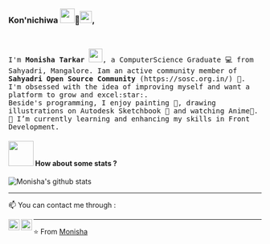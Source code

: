 ### Kon'nichiwa <img src="https://github.com/TheDudeThatCode/TheDudeThatCode/blob/master/Assets/Hi.gif" width="29px">💓<img src="https://github.com/TheDudeThatCode/TheDudeThatCode/blob/master/Assets/Earth.gif" width="24px">, 
<br/>
<p>
  <samp>
I'm <b>Monisha Tarkar</b> <img src="https://user-images.githubusercontent.com/5679180/79618120-0daffb80-80be-11ea-819e-d2b0fa904d07.gif" width="27px">, a ComputerScience Graduate 💻 from Sahyadri, Mangalore. Iam an active community member of <b>Sahyadri Open Source Community </b>(https://sosc.org.in/) 💚. I'm obsessed with the idea of improving myself and want a platform to grow and excel:star:. <br>Beside's programming, I enjoy painting 🎨, drawing illustrations on Autodesk Sketchbook 💓 and watching Anime💖.
🌱 I’m currently learning and enhancing my skills in Front Development.
    </samp>
    <p>
        
<!--
**monisha16/monisha16** is a ✨ _special_ ✨ repository because its `README.md` (this file) appears on your GitHub profile.

Here are some ideas to get you started:

- 🔭 I’m currently working on ...
- 🌱 I’m currently learning Front Development, Illustraintions on Autodesk Sketchbook
- 👯 I’m looking to collaborate on ...
- 🤔 I’m looking for help with ...
- 💬 Ask me about ...
-->

#### <img src="https://media.giphy.com/media/VgCDAzcKvsR6OM0uWg/giphy.gif" width="50"> How about some stats ?
    
![Monisha's github stats](https://github-readme-stats.vercel.app/api?username=monisha16&show_icons=true&theme=dark)   

-------
📫 You can contact me through :

[<img align="left" alt="LinkedIn" width="22px" src="https://cdn.jsdelivr.net/npm/simple-icons@3.1.0/icons/linkedin.svg" />](https://www.linkedin.com/in/monisha-tarkar/) [<img align="left" alt="'Gmail" width="22px" src="https://cdn.jsdelivr.net/npm/simple-icons@3.1.0/icons/gmail.svg" />](monishatarkar16@gmail.com)

----

⭐️ From [Monisha](https://github.com/monisha16)
